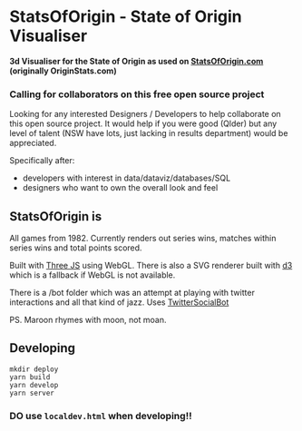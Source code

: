 # StatsOfOrigin - State of Origin Visualiser

**3d Visualiser for the State of Origin as used on [StatsOfOrigin.com](http://www.statsoforigin.com) (originally OriginStats.com)**

### Calling for collaborators on this free open source project

Looking for any interested Designers / Developers to help collaborate on this open source project. It would help if you were good (Qlder) but any level of talent (NSW have lots, just lacking in results department) would be appreciated.

Specifically after:

- developers with interest in data/dataviz/databases/SQL
- designers who want to own the overall look and feel

## StatsOfOrigin is

All games from 1982. Currently renders out series wins, matches within series wins and total points scored.

Built with [Three JS](http://threejs.org/) using WebGL. There is also a SVG renderer built with [d3](http://d3js.org/) which is a fallback if WebGL is not available.

There is a /bot folder which was an attempt at playing with twitter interactions and all that kind of jazz.
Uses [TwitterSocialBot](https://github.com/raurir/TwitterSocialBot)

PS. Maroon rhymes with moon, not moan.

## Developing

```
mkdir deploy
yarn build
yarn develop
yarn server
```

### DO use `localdev.html` when developing!!
